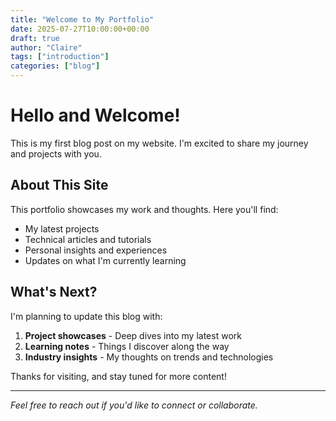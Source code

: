 ```yaml
---
title: "Welcome to My Portfolio"
date: 2025-07-27T10:00:00+00:00
draft: true
author: "Claire"
tags: ["introduction"]
categories: ["blog"]
---
```


# Hello and Welcome!

This is my first blog post on my website. I'm excited to share my journey and projects with you.

## About This Site

This portfolio showcases my work and thoughts. Here you'll find:

- My latest projects
- Technical articles and tutorials  
- Personal insights and experiences
- Updates on what I'm currently learning

## What's Next?

I'm planning to update this blog with:

1. **Project showcases** - Deep dives into my latest work
2. **Learning notes** - Things I discover along the way
3. **Industry insights** - My thoughts on trends and technologies

Thanks for visiting, and stay tuned for more content!

---

*Feel free to reach out if you'd like to connect or collaborate.*
